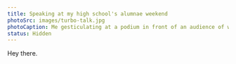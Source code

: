 ```yaml
---
title: Speaking at my high school's alumnae weekend
photoSrc: images/turbo-talk.jpg
photoCaption: Me gesticulating at a podium in front of an audience of women, next to a screen that says "Share what you know!" in my handwriting
status: Hidden
---
```


Hey there.